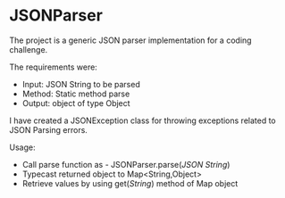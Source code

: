 # JSONParser

The project is a generic JSON parser implementation for a coding challenge.

The requirements were:

* Input: JSON String to be parsed
* Method: Static method parse
* Output: object of type Object

I have created a JSONException class for throwing exceptions related to JSON Parsing errors.

Usage:

* Call parse function as -  JSONParser.parse(*JSON String*)
* Typecast returned object to Map\<String,Object\>
* Retrieve values by using get(*String*) method of Map object
